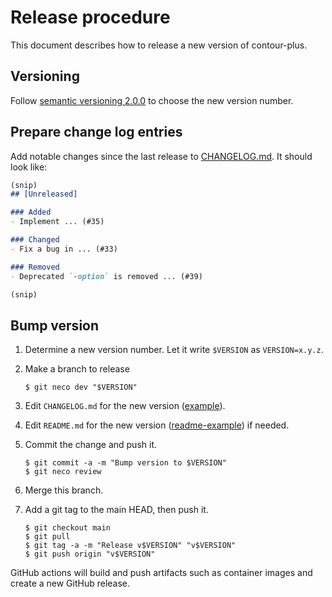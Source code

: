 Release procedure
=================

This document describes how to release a new version of contour-plus.

Versioning
----------

Follow [semantic versioning 2.0.0][semver] to choose the new version number.

Prepare change log entries
--------------------------

Add notable changes since the last release to [CHANGELOG.md](CHANGELOG.md).
It should look like:

```markdown
(snip)
## [Unreleased]

### Added
- Implement ... (#35)

### Changed
- Fix a bug in ... (#33)

### Removed
- Deprecated `-option` is removed ... (#39)

(snip)
```

Bump version
------------

1. Determine a new version number.  Let it write `$VERSION` as `VERSION=x.y.z`.
2. Make a branch to release

    ```console
    $ git neco dev "$VERSION"
    ```

4. Edit `CHANGELOG.md` for the new version ([example][]).
5. Edit `README.md` for the new version ([readme-example][]) if needed.
6. Commit the change and push it.

    ```console
    $ git commit -a -m "Bump version to $VERSION"
    $ git neco review
    ```

7. Merge this branch.
6. Add a git tag to the main HEAD, then push it.

    ```console
    $ git checkout main
    $ git pull
    $ git tag -a -m "Release v$VERSION" "v$VERSION"
    $ git push origin "v$VERSION"
    ```

GitHub actions will build and push artifacts such as container images and
create a new GitHub release.

[semver]: https://semver.org/spec/v2.0.0.html
[example]: https://github.com/cybozu-go/etcdpasswd/commit/77d95384ac6c97e7f48281eaf23cb94f68867f79
[readme-example]: https://github.com/cybozu-go/contour-plus/commit/858163c5bee47fbf9f5fe2f2a28c7b997e23d7da
